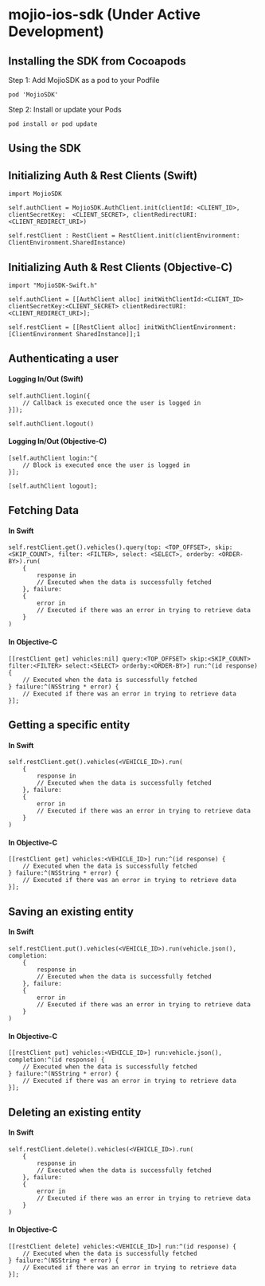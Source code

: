 # mojio-ios-sdk (Under Active Development)

## Installing the SDK from Cocoapods

Step 1: Add MojioSDK as a pod to your Podfile <br/>
```
pod 'MojioSDK'
```
Step 2: Install or update your Pods <br/>
```
pod install or pod update
```

## Using the SDK

## Initializing Auth & Rest Clients (Swift)
```
import MojioSDK

self.authClient = MojioSDK.AuthClient.init(clientId: <CLIENT_ID>, clientSecretKey:  <CLIENT_SECRET>, clientRedirectURI: <CLIENT_REDIRECT_URI>)

self.restClient : RestClient = RestClient.init(clientEnvironment: ClientEnvironment.SharedInstance)
```

## Initializing Auth & Rest Clients (Objective-C)
```
import "MojioSDK-Swift.h"

self.authClient = [[AuthClient alloc] initWithClientId:<CLIENT_ID> clientSecretKey:<CLIENT_SECRET> clientRedirectURI:<CLIENT_REDIRECT_URI>];

self.restClient = [[RestClient alloc] initWithClientEnvironment:[ClientEnvironment SharedInstance]];1
```

## Authenticating a user

#### Logging In/Out (Swift)
```
self.authClient.login({
    // Callback is executed once the user is logged in
}]);

self.authClient.logout()
```

#### Logging In/Out (Objective-C)
```
[self.authClient login:^{
    // Block is executed once the user is logged in
}];

[self.authClient logout];
```

## Fetching Data

#### In Swift
```
self.restClient.get().vehicles().query(top: <TOP_OFFSET>, skip: <SKIP_COUNT>, filter: <FILTER>, select: <SELECT>, orderby: <ORDER-BY>).run(
    {
        response in
        // Executed when the data is successfully fetched
    }, failure:
    {
        error in
        // Executed if there was an error in trying to retrieve data
    }
)
```
#### In Objective-C
```
[[restClient get] vehicles:nil] query:<TOP_OFFSET> skip:<SKIP_COUNT> filter:<FILTER> select:<SELECT> orderby:<ORDER-BY>] run:^(id response) {
    // Executed when the data is successfully fetched
} failure:^(NSString * error) {
    // Executed if there was an error in trying to retrieve data
}];
```

## Getting a specific entity

#### In Swift
```
self.restClient.get().vehicles(<VEHICLE_ID>).run(
    {
        response in
        // Executed when the data is successfully fetched
    }, failure:
    {
        error in
        // Executed if there was an error in trying to retrieve data
    }
)
```

#### In Objective-C
```
[[restClient get] vehicles:<VEHICLE_ID>] run:^(id response) {
    // Executed when the data is successfully fetched
} failure:^(NSString * error) {
    // Executed if there was an error in trying to retrieve data
}];
```

## Saving an existing entity

#### In Swift
```
self.restClient.put().vehicles(<VEHICLE_ID>).run(vehicle.json(), completion:
    {
        response in
        // Executed when the data is successfully fetched
    }, failure:
    {
        error in
        // Executed if there was an error in trying to retrieve data
    }
)
```

#### In Objective-C
```
[[restClient put] vehicles:<VEHICLE_ID>] run:vehicle.json(), completion:^(id response) {
    // Executed when the data is successfully fetched
} failure:^(NSString * error) {
    // Executed if there was an error in trying to retrieve data
}];
```

## Deleting an existing entity

#### In Swift
```
self.restClient.delete().vehicles(<VEHICLE_ID>).run(
    {
        response in
        // Executed when the data is successfully fetched
    }, failure:
    {
        error in
        // Executed if there was an error in trying to retrieve data
    }
)
```

#### In Objective-C
```
[[restClient delete] vehicles:<VEHICLE_ID>] run:^(id response) {
    // Executed when the data is successfully fetched
} failure:^(NSString * error) {
    // Executed if there was an error in trying to retrieve data
}];
```
